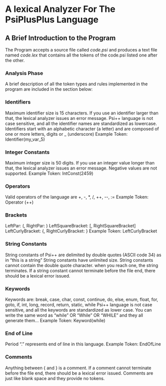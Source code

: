 # A lexical Analyzer For The PsiPlusPlus Language

## A Brief Introduction to the Program

The Program accepts a source file called *code.psi* and produces a text file named *code.lex* that contains all the tokens of the code.psi listed one after the other.

### Analysis Phase

A brief description of all the token types and rules implemented in the program are included in the section below:

### Identifiers

Maximum identifier size is 15 characters. If you use an identifier larger than that, the lexical analyzer issues an error message.
Psi++ language is not case sensitive, and all the identifier names are standardized as lowercase.
Identifiers start with an alphabetic character (a letter) and are composed of one or more letters, digits or _ (underscore)
Example Token: Identifier(my_var_5)

### Integer Constants

Maximum integer size is 50 digits. If you use an integer value longer than that, the lexical analyzer issues an error message.
Negative values are not supported.
Example Token: IntConst(2459)

### Operators

Valid operators of the language are +, -, *, /, ++, --, :=
Example Token: Operator (++)

### Brackets

LeftPar: (, RightPar: )
LeftSquareBracket: [, RightSquareBracket]
LeftCurlyBracket: {, RightCurlyBracket: }
Example Token: LeftCurlyBracket

### String Constants

String constants of Psi++ are delimited by double quotes (ASCII code 34) as in “this is a string”
String constants have unlimited size.
String constants cannot contain the double quote character. when you reach one, the string terminates.
If a string constant cannot terminate before the file end, there should be a lexical error issued.

### Keywords

Keywords are: break, case, char, const, continue, do, else, enum, float, for, goto, if, int, long, record, return, static, while
Psi++ language is not case sensitive, and all the keywords are standardized as lower case. You can write the same word as “while” OR “While” OR “WHILE” and they all generate them…
Example Token: Keyword(while)

### End of Line

Period “.” represents end of line in this language.
Example Token: EndOfLine

### Comments

Anything between { and } is a comment.
If a comment cannot terminate before the file end, there should be a lexical error issued.
Comments are just like blank space and they provide no tokens.

